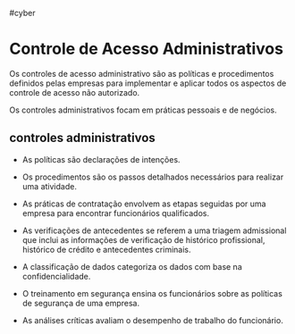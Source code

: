 #cyber 
# Controle de Acesso Administrativos

Os controles de acesso administrativo são as políticas e procedimentos definidos pelas empresas para implementar e aplicar todos os aspectos de controle de acesso não autorizado.

Os controles administrativos focam em práticas pessoais e de negócios.

## controles administrativos

- As políticas são declarações de intenções.

- Os procedimentos são os passos detalhados necessários para realizar uma atividade.

- As práticas de contratação envolvem as etapas seguidas por uma empresa para encontrar funcionários qualificados.

- As verificações de antecedentes se referem a uma triagem admissional que inclui as informações de verificação de histórico profissional, histórico de crédito e antecedentes criminais.

- A classificação de dados categoriza os dados com base na confidencialidade.

- O treinamento em segurança ensina os funcionários sobre as políticas de segurança de uma empresa.

- As análises críticas avaliam o desempenho de trabalho do funcionário.






